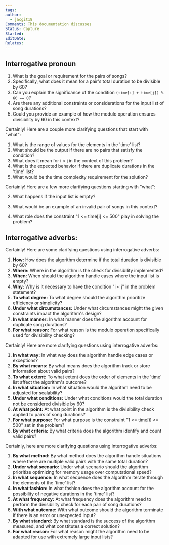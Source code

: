```yaml
---
tags: 
author:
  - jacgit18
Comments: This documentation discusses
Status: Capture
Started: 
EditDate: 
Relates:
---
```

## Interrogative pronoun

1. What is the goal or requirement for the pairs of songs?
2. Specifically, what does it mean for a pair's total duration to be divisible by 60?
3. Can you explain the significance of the condition `(time[i] + time[j]) % 60 == 0`?
4. Are there any additional constraints or considerations for the input list of song durations?
5. Could you provide an example of how the modulo operation ensures divisibility by 60 in this context?

Certainly! Here are a couple more clarifying questions that start with "what":

1. What is the range of values for the elements in the 'time' list?
2. What should be the output if there are no pairs that satisfy the condition?
3. What does it mean for i < j in the context of this problem?
4. What is the expected behavior if there are duplicate durations in the 'time' list?
5. What would be the time complexity requirement for the solution?

Certainly! Here are a few more clarifying questions starting with "what":


2. What happens if the input list is empty?

4. What would be an example of an invalid pair of songs in this context?
5. What role does the constraint "1 <= time[i] <= 500" play in solving the problem?


## Interrogative adverbs:

Certainly! Here are some clarifying questions using interrogative adverbs:

1. **How:** How does the algorithm determine if the total duration is divisible by 60?
2. **Where:** Where in the algorithm is the check for divisibility implemented?
3. **When:** When should the algorithm handle cases where the input list is empty?
4. **Why:** Why is it necessary to have the condition "i < j" in the problem statement?
5. **To what degree:** To what degree should the algorithm prioritize efficiency or simplicity?
6. **Under what circumstances:** Under what circumstances might the given constraints impact the algorithm's design?
7. **In what manner:** In what manner does the algorithm account for duplicate song durations?
8. **For what reason:** For what reason is the modulo operation specifically used for divisibility checking?

Certainly! Here are more clarifying questions using interrogative adverbs:

1. **In what way:** In what way does the algorithm handle edge cases or exceptions?
2. **By what means:** By what means does the algorithm track or store information about valid pairs?
3. **To what extent:** To what extent does the order of elements in the 'time' list affect the algorithm's outcome?
4. **In what situation:** In what situation would the algorithm need to be adjusted for scalability?
5. **Under what conditions:** Under what conditions would the total duration not be considered divisible by 60?
6. **At what point:** At what point in the algorithm is the divisibility check applied to pairs of song durations?
7. **For what purpose:** For what purpose is the constraint "1 <= time[i] <= 500" set in the problem?
8. **By what criteria:** By what criteria does the algorithm identify and count valid pairs?

Certainly, here are more clarifying questions using interrogative adverbs:

1. **By what method:** By what method does the algorithm handle situations where there are multiple valid pairs with the same total duration?
2. **Under what scenario:** Under what scenario should the algorithm prioritize optimizing for memory usage over computational speed?
3. **In what sequence:** In what sequence does the algorithm iterate through the elements of the 'time' list?
4. **In what fashion:** In what fashion does the algorithm account for the possibility of negative durations in the 'time' list?
5. **At what frequency:** At what frequency does the algorithm need to perform the divisibility check for each pair of song durations?
6. **With what outcome:** With what outcome should the algorithm terminate if there is an error or unexpected input?
7. **By what standard:** By what standard is the success of the algorithm measured, and what constitutes a correct solution?
8. **For what reason:** For what reason might the algorithm need to be adapted for use with extremely large input lists?